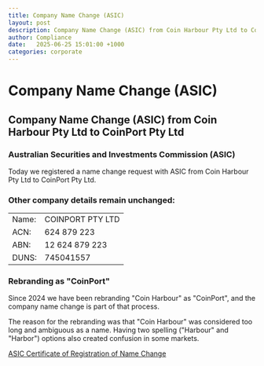```yaml
---
title: Company Name Change (ASIC)
layout: post
description: Company Name Change (ASIC) from Coin Harbour Pty Ltd to CoinPort Pty Ltd
author: Compliance
date:   2025-06-25 15:01:00 +1000
categories: corporate
---
```

# Company Name Change (ASIC)

## Company Name Change (ASIC) from Coin Harbour Pty Ltd to CoinPort Pty Ltd

### Australian Securities and Investments Commission (ASIC)

Today we registered a name change request with ASIC from Coin Harbour Pty Ltd to CoinPort Pty Ltd.

### Other company details remain unchanged: 
|  |  |
|----|----|
| Name: | COINPORT PTY LTD |
| ACN: | 624 879 223 |
| ABN: | 12 624 879 223 |
| DUNS: | 745041557 |

### Rebranding as "CoinPort"

Since 2024 we have been rebranding "Coin Harbour" as "CoinPort", and the company name change is part of that process. 

The reason for the rebranding was that "Coin Harbour" was considered too long and ambiguous as a name. Having two spelling ("Harbour" and "Harbor") options also created confusion in some markets.

[ASIC Certificate of Registration of Name Change](https://doc.coinport.com.au/legal/docs/ASIC_CoinHarbour_Name_Change_CoinPort.pdf)

